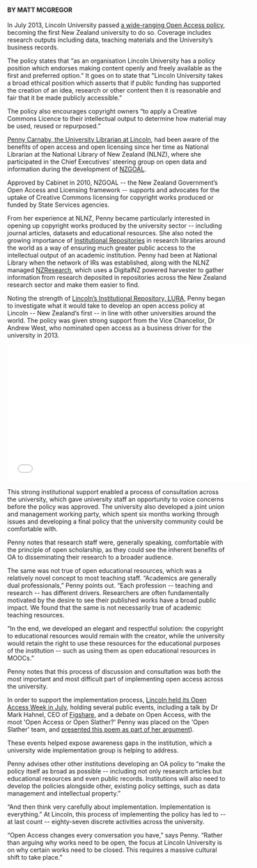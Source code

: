 <html><body><h4><strong>BY MATT MCGREGOR</strong></h4>

In July 2013, Lincoln University passed <a href="http://library.lincoln.ac.nz/About/Policies/Open-Access-Policy/" target="_blank">a wide-ranging Open Access policy</a>, becoming the first New Zealand university to do so. Coverage includes research outputs including data, teaching materials and the University’s business records.



The policy states that “as an organisation Lincoln University has a policy position which endorses making content openly and freely available as the first and preferred option.” It goes on to state that "Lincoln University takes a broad ethical position which asserts that if public funding has supported the creation of an idea, research or other content then it is reasonable and fair that it be made publicly accessible.”



The policy also encourages copyright owners “to apply a Creative Commons Licence to their intellectual output to determine how material may be used, reused or repurposed.”



<a href="http://www.lincoln.ac.nz/staff-profile?staffId=Penny.Carnaby" target="_blank">Penny Carnaby, the University Librarian at Lincoln</a>, had been aware of the benefits of open access and open licensing since her time as National Librarian at the National Library of New Zealand (NLNZ), where she participated in the Chief Executives’ steering group on open data and information during the development of <a href="https://ict.govt.nz/guidance-and-resources/open-government/new-zealand-government-open-access-and-licensing-nzgoal-framework/" target="_blank">NZGOAL</a>.



Approved by Cabinet in 2010, NZGOAL -- the New Zealand Government’s Open Access and Licensing framework -- supports and advocates for the uptake of Creative Commons licensing for copyright works produced or funded by State Services agencies.



From her experience at NLNZ, Penny became particularly interested in opening up copyright works produced by the university sector -- including journal articles, datasets and educational resources. She also noted the growing importance of <a href="http://nzcommons.org.nz/project/institutional-repositories-101/" target="_blank">Institutional Repositories</a> in research libraries around the world as a way of ensuring much greater public access to the intellectual output of an academic institution. Penny had been at National Library when the network of IRs was established, along with the NLNZ managed <a href="http://www.nzresearch.org.nz/" target="_blank">NZResearch</a>, which uses a DigitalNZ powered harvester to gather information from research deposited in repositories across the New Zealand research sector and make them easier to find.



Noting the strength of <a href="www.researcharchive@lincoln.ac.nz." target="_blank">Lincoln’s Institutional Repository, LURA,</a> Penny began to investigate what it would take to develop an open access policy at Lincoln -- New Zealand’s first -- in line with other universities around the world. The policy was given strong support from the Vice Chancellor, Dr Andrew West, who nominated open access as a business driver for the university in 2013.



<iframe src="//www.youtube.com/embed/t0-MfI4ma-U?rel=0" width="560" height="315" frameborder="0" allowfullscreen="allowfullscreen"></iframe>



This strong institutional support enabled a process of consultation across the university, which gave university staff an opportunity to voice concerns before the policy was approved. The university also developed a joint union and management working party, which spent six months working through issues and developing a final policy that the university community could be comfortable with.



Penny notes that research staff were, generally speaking, comfortable with the principle of open scholarship, as they could see the inherent benefits of OA to disseminating their research to a broader audience.



The same was not true of open educational resources, which was a relatively novel concept to most teaching staff. “Academics are generally dual professionals,” Penny points out. “Each profession -- teaching and research -- has different drivers. Researchers are often fundamentally motivated by the desire to see their published works have a broad public impact. We found that the same is not necessarily true of academic teaching resources.



“In the end, we developed an elegant and respectful solution: the copyright to educational resources would remain with the creator, while the university would retain the right to use these resources for the educational purposes of the institution -- such as using them as open educational resources in MOOCs.”



Penny notes that this process of discussion and consultation was both the most important and most difficult part of implementing open access across the university.



In order to support the implementation process, <a href="http://library.lincoln.ac.nz/About/News/Current-news/Te-Wiki--Open-Access-Week-events/" target="_blank">Lincoln held its Open Access Week in July</a>, holding several public events, including a talk by Dr Mark Hahnel, CEO of <a href="http://figshare.com/" target="_blank">Figshare</a>, and a debate on Open Access, with the moot 'Open Access or Open Slather?' Penny was placed on the 'Open Slather' team, and <a title="Researcher’s Lament" href="http://nzcommons.org.nz/pennys-poem/" target="_blank">presented this poem as part of her argument</a>).



These events helped expose awareness gaps in the institution, which a university wide implementation group is helping to address.



Penny advises other other institutions developing an OA policy to “make the policy itself as broad as possible -- including not only research articles but educational resources and even public records. Institutions will also need to develop the policies alongside other, existing policy settings, such as data management and intellectual property.”



“And then think very carefully about implementation. Implementation is everything.” At Lincoln, this process of implementing the policy has led to -- at last count -- eighty-seven discrete activities across the university.



“Open Access changes every conversation you have,” says Penny. “Rather than arguing why works need to be open, the focus at Lincoln University is on why certain works need to be closed. This requires a massive cultural shift to take place.”</body></html>